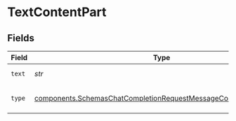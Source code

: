 # TextContentPart


## Fields

| Field                                                                                                                                                  | Type                                                                                                                                                   | Required                                                                                                                                               | Description                                                                                                                                            |
| ------------------------------------------------------------------------------------------------------------------------------------------------------ | ------------------------------------------------------------------------------------------------------------------------------------------------------ | ------------------------------------------------------------------------------------------------------------------------------------------------------ | ------------------------------------------------------------------------------------------------------------------------------------------------------ |
| `text`                                                                                                                                                 | *str*                                                                                                                                                  | :heavy_check_mark:                                                                                                                                     | The text content.                                                                                                                                      |
| `type`                                                                                                                                                 | [components.SchemasChatCompletionRequestMessageContentPartTextType](../../models/components/schemaschatcompletionrequestmessagecontentparttexttype.md) | :heavy_check_mark:                                                                                                                                     | The type of the content part.                                                                                                                          |